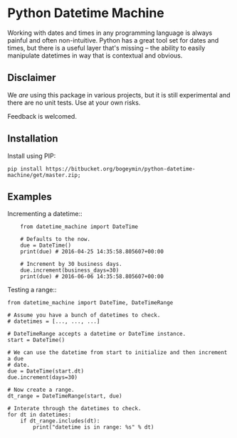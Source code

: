 # Python Datetime Machine

Working with dates and times in any programming language is always painful and
often non-intuitive. Python has a great tool set for dates and times, but there
is a useful layer that's missing – the ability to easily manipulate datetimes
in way that is contextual and obvious.

## Disclaimer

We *are* using this package in various projects, but it is still experimental
and there are no unit tests. Use at your own risks.

Feedback is welcomed.

## Installation

Install using PIP:

    pip install https://bitbucket.org/bogeymin/python-datetime-machine/get/master.zip;

## Examples

Incrementing a datetime::

        from datetime_machine import DateTime

        # Defaults to the now.
        due = DateTime()
        print(due) # 2016-04-25 14:35:58.805607+00:00

        # Increment by 30 business days.
        due.increment(business_days=30)
        print(due) # 2016-06-06 14:35:58.805607+00:00

Testing a range::

    from datetime_machine import DateTime, DateTimeRange
    
    # Assume you have a bunch of datetimes to check.
    # datetimes = [..., ..., ...]
    
    # DateTimeRange accepts a datetime or DateTime instance.
    start = DateTime()
    
    # We can use the datetime from start to initialize and then increment a due 
    # date.
    due = DateTime(start.dt)
    due.increment(days=30)
    
    # Now create a range.
    dt_range = DateTimeRange(start, due)
    
    # Interate through the datetimes to check.
    for dt in datetimes:
        if dt_range.includes(dt):
            print("datetime is in range: %s" % dt)
    